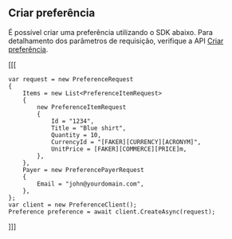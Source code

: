 ## Criar preferência

É possível criar uma preferência utilizando o SDK abaixo. Para detalhamento dos parâmetros de requisição, verifique a API [Criar preferência](https://www.mercadopago[FAKER][URL][DOMAIN]/developers/pt/reference/preferences/_checkout_preferences/post).


[[[
```dotnet
var request = new PreferenceRequest
{
    Items = new List<PreferenceItemRequest>
    {
        new PreferenceItemRequest
        {
            Id = "1234",
            Title = "Blue shirt",
            Quantity = 10,
            CurrencyId = "[FAKER][CURRENCY][ACRONYM]",
            UnitPrice = [FAKER][COMMERCE][PRICE]m,
        },
    },
    Payer = new PreferencePayerRequest
    {
        Email = "john@yourdomain.com",
    },
};
var client = new PreferenceClient();
Preference preference = await client.CreateAsync(request);

```
]]]